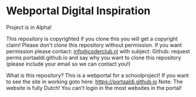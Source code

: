 # Webportal Digital Inspiration
Project is in Alpha!

This repository is copyrighted if you clone this you will get a copyright claim!
Please don't clone this repository without permission.
If you want permission please contact: info@coderclub.nl with subject: Github: request perms portaaldi.github.io
and say why you want to clone this repository (please include your email so we can contact you!)

What is this repository? 
This is a webportal for a schoolproject! 
If you want to see the site in working goto here: https://portaaldi.github.io 
Note: 
The website is fully Dutch! 
You can't login in the most websites in the portal! 
